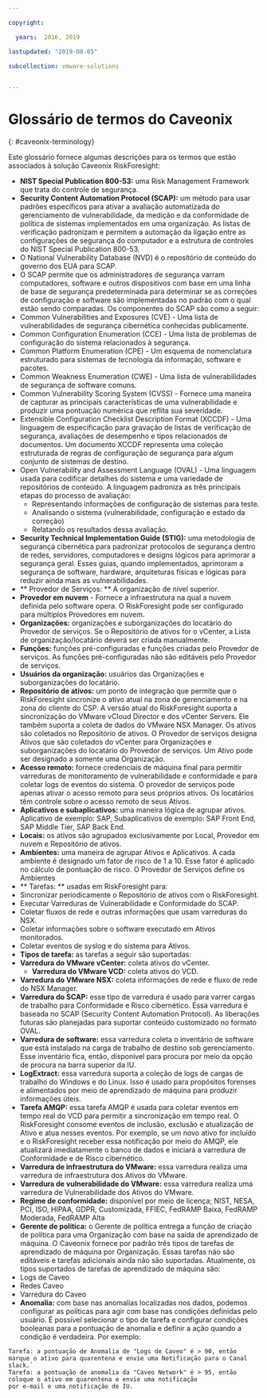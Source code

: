 ```yaml
---

copyright:

  years:  2016, 2019

lastupdated: "2019-08-05"

subcollection: vmware-solutions


---
```


# Glossário de termos do Caveonix
{: #caveonix-terminology}

Este glossário fornece algumas descrições para os termos que estão associados à solução Caveonix RiskForesight:

-	**NIST Special Publication 800-53:** uma Risk Management Framework que trata do controle de segurança.
-	**Security Content Automation Protocol (SCAP):** um método para usar padrões específicos para ativar a avaliação automatizada do gerenciamento de vulnerabilidade, da medição e da conformidade de política de sistemas implementados em uma organização. As listas de verificação padronizam e permitem a automação da ligação entre as configurações de segurança do computador e a estrutura de controles do NIST Special Publication 800-53.
  - O National Vulnerability Database (NVD) é o repositório de conteúdo do governo dos EUA para SCAP.
  -	O SCAP permite que os administradores de segurança varram computadores, software e outros dispositivos com base em uma linha de base de segurança predeterminada para determinar se as correções de configuração e software são implementadas no padrão com o qual estão sendo comparadas.
  Os componentes do SCAP são como a seguir:
  -	Common Vulnerabilities and Exposures (CVE) - Uma lista de vulnerabilidades de segurança cibernética conhecidas publicamente.
  -	Common Configuration Enumeration (CCE) - Uma lista de problemas de configuração do sistema relacionados à segurança.
  -	Common Platform Enumeration (CPE) - Um esquema de nomenclatura estruturado para sistemas de tecnologia da informação, software e pacotes.
  -	Common Weakness Enumeration (CWE) - Uma lista de vulnerabilidades de segurança de software comuns.
  -	Common Vulnerability Scoring System (CVSS) - Fornece uma maneira de capturar as principais características de uma vulnerabilidade e produzir uma pontuação numérica que reflita sua severidade.
  -	Extensible Configuration Checklist Description Format (XCCDF) - Uma linguagem de especificação para gravação de listas de verificação de segurança, avaliações de desempenho e tipos relacionados de documentos. Um documento XCCDF representa uma coleção estruturada de regras de configuração de segurança para algum conjunto de sistemas de destino.
  -	Open Vulnerability and Assessment Language (OVAL) - Uma linguagem usada para codificar detalhes do sistema e uma variedade de repositórios de conteúdo. A linguagem padroniza as três principais etapas do processo de avaliação:
      - Representando informações de configuração de sistemas para teste.
      -	Analisando o sistema (vulnerabilidade, configuração e estado da correção)
      -	Relatando os resultados dessa avaliação.
-	**Security Technical Implementation Guide (STIG):** uma metodologia de segurança cibernética para padronizar protocolos de segurança dentro de redes, servidores, computadores e designs lógicos para aprimorar a segurança geral. Esses guias, quando implementados, aprimoram a segurança de software, hardware, arquiteturas físicas e lógicas para reduzir ainda mais as vulnerabilidades.
-	** Provedor de Serviços: **  A organização de nível superior.
-	**Provedor em nuvem** - Fornece a infraestrutura na qual a nuvem definida pelo software opera. O RiskForesight pode ser configurado para múltiplos Provedores em nuvem.
-	**Organizações:** organizações e suborganizações do locatário do Provedor de serviços. Se o Repositório de ativos for o vCenter, a Lista de organização/locatário deverá ser criada manualmente.
-	**Funções:** funções pré-configuradas e funções criadas pelo Provedor de serviços. As funções pré-configuradas não são editáveis pelo Provedor de serviços.
-	**Usuários da organização:** usuários das Organizações e suborganizações do locatário.
-	**Repositório de ativos:** um ponto de integração que permite que o RiskForesight sincronize o ativo atual na zona de gerenciamento e na zona do cliente do CSP. A versão atual do RiskForesight suporta a sincronização do VMware vCloud Director e dos vCenter Servers. Ele também suporta a coleta de dados do VMware NSX Manager. Os ativos são coletados no Repositório de ativos. O Provedor de serviços designa Ativos que são coletados do vCenter para Organizações e suborganizações do locatário do Provedor de serviços. Um Ativo pode ser designado a somente uma Organização.
-	**Acesso remoto:** fornece credenciais de máquina final para permitir varreduras de monitoramento de vulnerabilidade e conformidade e para coletar logs de eventos do sistema. O provedor de serviços pode apenas ativar o acesso remoto para seus próprios ativos. Os locatários têm controle sobre o acesso remoto de seus Ativos.
-	**Aplicativos e subaplicativos:** uma maneira lógica de agrupar ativos. Aplicativo de exemplo: SAP, Subaplicativos de exemplo: SAP Front End, SAP Middle Tier, SAP Back End.
-	**Locais:** os ativos são agrupados exclusivamente por Local, Provedor em nuvem e Repositório de ativos.
-	**Ambientes:** uma maneira de agrupar Ativos e Aplicativos. A cada ambiente é designado um fator de risco de 1 a 10. Esse fator é aplicado no cálculo de pontuação de risco. O Provedor de Serviços define os Ambientes
-	** Tarefas: **  usadas em RiskForesight para:
  -	Sincronizar periodicamente o Repositório de ativos com o RiskForesight.
  -	Executar Varreduras de Vulnerabilidade e Conformidade do SCAP.
  -	Coletar fluxos de rede e outras informações que usam varreduras do NSX.
  -	Coletar informações sobre o software executado em Ativos monitorados.
  -	Coletar eventos de syslog e do sistema para Ativos.
-	**Tipos de tarefa:** as tarefas a seguir são suportadas:
  -	**Varredura do VMware vCenter:** coleta ativos do vCenter.
	- **Varredura do VMware VCD:** coleta ativos do VCD.
  -	**Varredura do VMware NSX:** coleta informações de rede e fluxo de rede do NSX Manager.
  - **Varredura do SCAP:** esse tipo de varredura é usado para varrer cargas de trabalho para Conformidade e Risco cibernético. Essa varredura é baseada no SCAP (Security Content Automation Protocol). As liberações futuras são planejadas para suportar conteúdo customizado no formato OVAL.
  - **Varredura de software:** essa varredura coleta o inventário de software que está instalado na carga de trabalho de destino sob gerenciamento. Esse inventário fica, então, disponível para procura por meio da opção de procura na barra superior da IU.
  - **LogExtract:** essa varredura suporta a coleção de logs de cargas de trabalho do Windows e do Linux. Isso é usado para propósitos forenses e alimentados por meio de aprendizado de máquina para produzir informações úteis.
  - **Tarefa AMQP:** essa tarefa AMQP é usada para coletar eventos em tempo real do VCD para permitir a sincronização em tempo real. O RiskForesight consome eventos de inclusão, exclusão e atualização de Ativo e atua nesses eventos. Por exemplo, se um novo ativo for incluído e o RiskForesight receber essa notificação por meio do AMQP, ele atualizará imediatamente o banco de dados e iniciará a varredura de Conformidade e de Risco cibernético.
  - **Varredura de infraestrutura do VMware:** essa varredura realiza uma varredura de infraestrutura dos Ativos do VMware.
  -	**Varredura de vulnerabilidade do VMware:** essa varredura realiza uma varredura de Vulnerabilidade dos Ativos do VMware.
-	**Regime de conformidade:** disponível por meio de licença; NIST, NESA, PCI, ISO, HIPAA, GDPR, Customizada, FFIEC, FedRAMP Baixa, FedRAMP Moderada, FedRAMP Alta
-	**Gerente de política:** o Gerente de política entrega a função de criação de política para uma Organização com base na saída de aprendizado de máquina. O Caveonix fornece por padrão três tipos de tarefas de aprendizado de máquina por Organização. Essas tarefas não são editáveis e tarefas adicionais ainda não são suportadas. Atualmente, os tipos suportados de tarefas de aprendizado de máquina são:
  -	Logs de Caveo
  -	Redes Caveo
  -	Varredura do Caveo
-	**Anomalia:** com base nas anomalias localizadas nos dados, podemos configurar as políticas para agir com base nas condições definidas pelo usuário. É possível selecionar o tipo de tarefa e configurar condições booleanas para a pontuação de anomalia e definir a ação quando a condição é verdadeira. Por exemplo:
```
Tarefa: a pontuação de Anomalia de "Logs de Caveo" é > 90, então marque o ativo para quarentena e envie uma Notificação para o Canal slack.`
Tarefa: a pontuação de anomalia da "Caveo Network" é > 95, então coloque o ativo em quarentena e envie uma notificação
por e-mail e uma notificação de IU.
```
